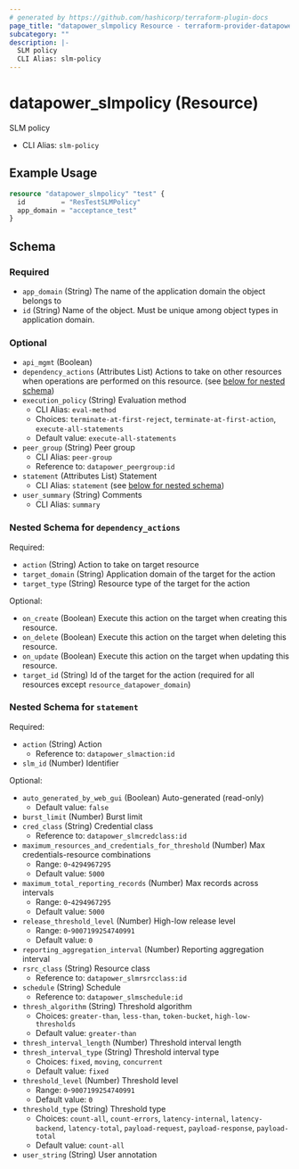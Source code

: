 ```yaml
---
# generated by https://github.com/hashicorp/terraform-plugin-docs
page_title: "datapower_slmpolicy Resource - terraform-provider-datapower"
subcategory: ""
description: |-
  SLM policy
  CLI Alias: slm-policy
---
```


# datapower_slmpolicy (Resource)

SLM policy
  - CLI Alias: `slm-policy`

## Example Usage

```terraform
resource "datapower_slmpolicy" "test" {
  id         = "ResTestSLMPolicy"
  app_domain = "acceptance_test"
}
```

<!-- schema generated by tfplugindocs -->
## Schema

### Required

- `app_domain` (String) The name of the application domain the object belongs to
- `id` (String) Name of the object. Must be unique among object types in application domain.

### Optional

- `api_mgmt` (Boolean)
- `dependency_actions` (Attributes List) Actions to take on other resources when operations are performed on this resource. (see [below for nested schema](#nestedatt--dependency_actions))
- `execution_policy` (String) Evaluation method
  - CLI Alias: `eval-method`
  - Choices: `terminate-at-first-reject`, `terminate-at-first-action`, `execute-all-statements`
  - Default value: `execute-all-statements`
- `peer_group` (String) Peer group
  - CLI Alias: `peer-group`
  - Reference to: `datapower_peergroup:id`
- `statement` (Attributes List) Statement
  - CLI Alias: `statement` (see [below for nested schema](#nestedatt--statement))
- `user_summary` (String) Comments
  - CLI Alias: `summary`

<a id="nestedatt--dependency_actions"></a>
### Nested Schema for `dependency_actions`

Required:

- `action` (String) Action to take on target resource
- `target_domain` (String) Application domain of the target for the action
- `target_type` (String) Resource type of the target for the action

Optional:

- `on_create` (Boolean) Execute this action on the target when creating this resource.
- `on_delete` (Boolean) Execute this action on the target when deleting this resource.
- `on_update` (Boolean) Execute this action on the target when updating this resource.
- `target_id` (String) Id of the target for the action (required for all resources except `resource_datapower_domain`)


<a id="nestedatt--statement"></a>
### Nested Schema for `statement`

Required:

- `action` (String) Action
  - Reference to: `datapower_slmaction:id`
- `slm_id` (Number) Identifier

Optional:

- `auto_generated_by_web_gui` (Boolean) Auto-generated (read-only)
  - Default value: `false`
- `burst_limit` (Number) Burst limit
- `cred_class` (String) Credential class
  - Reference to: `datapower_slmcredclass:id`
- `maximum_resources_and_credentials_for_threshold` (Number) Max credentials-resource combinations
  - Range: `0`-`4294967295`
  - Default value: `5000`
- `maximum_total_reporting_records` (Number) Max records across intervals
  - Range: `0`-`4294967295`
  - Default value: `5000`
- `release_threshold_level` (Number) High-low release level
  - Range: `0`-`9007199254740991`
  - Default value: `0`
- `reporting_aggregation_interval` (Number) Reporting aggregation interval
- `rsrc_class` (String) Resource class
  - Reference to: `datapower_slmrsrcclass:id`
- `schedule` (String) Schedule
  - Reference to: `datapower_slmschedule:id`
- `thresh_algorithm` (String) Threshold algorithm
  - Choices: `greater-than`, `less-than`, `token-bucket`, `high-low-thresholds`
  - Default value: `greater-than`
- `thresh_interval_length` (Number) Threshold interval length
- `thresh_interval_type` (String) Threshold interval type
  - Choices: `fixed`, `moving`, `concurrent`
  - Default value: `fixed`
- `threshold_level` (Number) Threshold level
  - Range: `0`-`9007199254740991`
  - Default value: `0`
- `threshold_type` (String) Threshold type
  - Choices: `count-all`, `count-errors`, `latency-internal`, `latency-backend`, `latency-total`, `payload-request`, `payload-response`, `payload-total`
  - Default value: `count-all`
- `user_string` (String) User annotation
